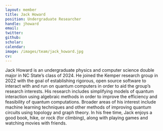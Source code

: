 ```yaml
---
layout: member
title: Jack Howard
position: Undergraduate Researcher
handle: jhoward
email: 
twitter: 
github: 
scholar:
calendar:
image: /images/team/jack_howard.jpg
cv:
---
```


Jack Howard is an undergraduate physics and computer science double major in NC State’s class
of 2024. He joined the Kemper research group in 2022 with the goal of establishing rigorous,
open source software to interact with and run on quantum computers in order to aid the group’s
research interests. His research includes simplifying models of quantum interaction using
algebraic methods in order to improve the efficiency and feasibility of quantum computations.
Broader areas of his interest include machine learning techniques and other methods of
improving quantum circuits using topology and graph theory. In his free time, Jack enjoys a good
book, hike, or rock (for climbing), along with playing games and watching movies with friends.
